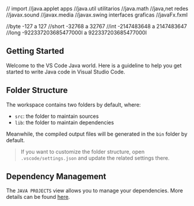 // import
//java.applet apps
//java.util utilitarios
//java.math
//java,net redes
//javax.sound
//javax.media
//javax.swing interfaces graficas
//javaFx.fxml

//byte -127 a 127
//short -32768 a 32767
//int -2147483648 a 2147483647
//long -922337203685477000l a 922337203685477000l

## Getting Started

Welcome to the VS Code Java world. Here is a guideline to help you get started to write Java code in Visual Studio Code.

## Folder Structure

The workspace contains two folders by default, where:

- `src`: the folder to maintain sources
- `lib`: the folder to maintain dependencies

Meanwhile, the compiled output files will be generated in the `bin` folder by default.

> If you want to customize the folder structure, open `.vscode/settings.json` and update the related settings there.

## Dependency Management

The `JAVA PROJECTS` view allows you to manage your dependencies. More details can be found [here](https://github.com/microsoft/vscode-java-dependency#manage-dependencies).
